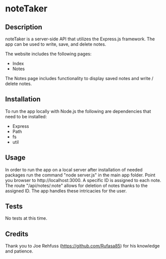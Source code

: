 # noteTaker

## Description 

noteTaker is a server-side API that utilizes the Express.js framework. The app can be used to write, save, and delete notes. 

The website includes the following pages:

* Index
* Notes

The Notes page includes functionality to display saved notes and write / delete notes.

## Installation

To run the app locally with Node.js the following are dependencies that need to be installed:

 * Express
 * Path
 * fs
 * util

## Usage

In order to run the app on a local server after installation of needed packages run the command "node server.js" in the main app folder. Point you browser to http://localhost:3000. A specific ID is assigned to each note. The route "/api/notes/:note" allows for deletion of notes thanks to the assigned ID. The app handles these intricacies for the user.

## Tests

No tests at this time.

## Credits

Thank you to Joe Rehfuss (https://github.com/Rufasa85) for his knowledge and patience. 